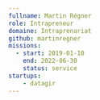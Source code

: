 ```yaml
---
fullname: Martin Régner
role: Intrapreneur
domaine: Intraprenariat
github: martinregner
missions:
  - start: 2019-01-10
    end: 2022-06-30
    status: service
startups:
    - datagir
---
```


